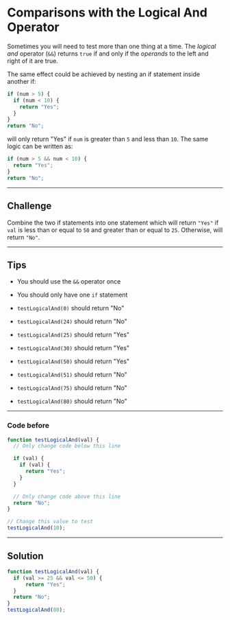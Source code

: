 # Comparisons with the Logical And Operator

Sometimes you will need to test more than one thing at a time. The *logical and* operator (`&&`) returns `true` if and only if the *operands* to the left and right of it are true.

The same effect could be achieved by nesting an if statement inside another if:

```js
if (num > 5) {
  if (num < 10) {
    return "Yes";
  }
}
return "No";
```

will only return "Yes" if `num` is greater than `5` and less than `10`. The same logic can be written as:

```js
if (num > 5 && num < 10) {
  return "Yes";
}
return "No";
```

---

## Challenge

Combine the two if statements into one statement which will return `"Yes"` if `val` is less than or equal to `50` and greater than or equal to `25`. Otherwise, will return `"No"`.

---

## Tips

- You should use the `&&` operator once

- You should only have one `if` statement

- `testLogicalAnd(0)` should return "No"

- `testLogicalAnd(24)` should return "No"

- `testLogicalAnd(25)` should return "Yes"

- `testLogicalAnd(30)` should return "Yes"

- `testLogicalAnd(50)` should return "Yes"

- `testLogicalAnd(51)` should return "No"

- `testLogicalAnd(75)` should return "No"

- `testLogicalAnd(80)` should return "No"

---

### Code before

```js
function testLogicalAnd(val) {
  // Only change code below this line

  if (val) {
    if (val) {
      return "Yes";
    }
  }

  // Only change code above this line
  return "No";
}

// Change this value to test
testLogicalAnd(10);
```

---

## Solution

```js
function testLogicalAnd(val) {
  if (val >= 25 && val <= 50) {
      return "Yes";
  }
  return "No";
}
testLogicalAnd(80);
```